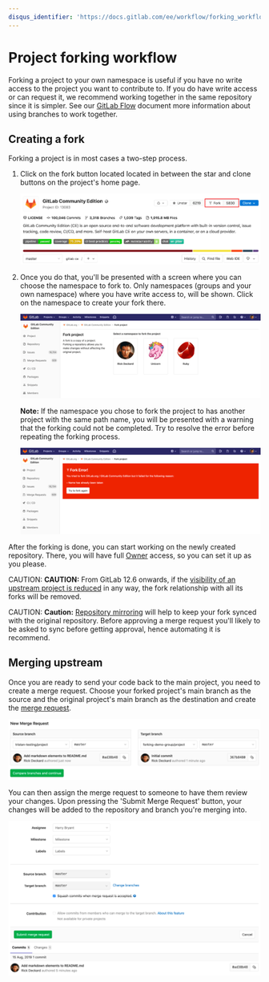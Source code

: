```yaml
---
disqus_identifier: 'https://docs.gitlab.com/ee/workflow/forking_workflow.html'
---
```


# Project forking workflow

Forking a project to your own namespace is useful if you have no write
access to the project you want to contribute to. If you do have write
access or can request it, we recommend working together in the same
repository since it is simpler. See our [GitLab Flow](../../../topics/gitlab_flow.md)
document more information about using branches to work together.

## Creating a fork

Forking a project is in most cases a two-step process.

1. Click on the fork button located located in between the star and clone buttons on the project's home page.

   ![Fork button](img/forking_workflow_fork_button.png)

1. Once you do that, you'll be presented with a screen where you can choose
   the namespace to fork to. Only namespaces (groups and your own
   namespace) where you have write access to, will be shown. Click on the
   namespace to create your fork there.

   ![Choose namespace](img/forking_workflow_choose_namespace.png)

   **Note:**
   If the namespace you chose to fork the project to has another project with
   the same path name, you will be presented with a warning that the forking
   could not be completed. Try to resolve the error before repeating the forking
   process.

   ![Path taken error](img/forking_workflow_path_taken_error.png)

After the forking is done, you can start working on the newly created
repository. There, you will have full [Owner](../../permissions.md)
access, so you can set it up as you please.

CAUTION: **CAUTION:**
From GitLab 12.6 onwards, if the [visibility of an upstream project is reduced](../../../public_access/public_access.md#reducing-visibility)
in any way, the fork relationship with all its forks will be removed.

CAUTION: **Caution:**
[Repository mirroring](repository_mirroring.md) will help to keep your fork synced with the original repository.
Before approving a merge request you'll likely to be asked to sync before getting approval, hence automating it is recommend.

## Merging upstream

Once you are ready to send your code back to the main project, you need
to create a merge request. Choose your forked project's main branch as
the source and the original project's main branch as the destination and
create the [merge request](../merge_requests/index.md).

![Selecting branches](img/forking_workflow_branch_select.png)

You can then assign the merge request to someone to have them review
your changes. Upon pressing the 'Submit Merge Request' button, your
changes will be added to the repository and branch you're merging into.

![New merge request](img/forking_workflow_merge_request.png)

[gitlab flow]: https://about.gitlab.com/blog/2014/09/29/gitlab-flow/ "GitLab Flow blog post"
